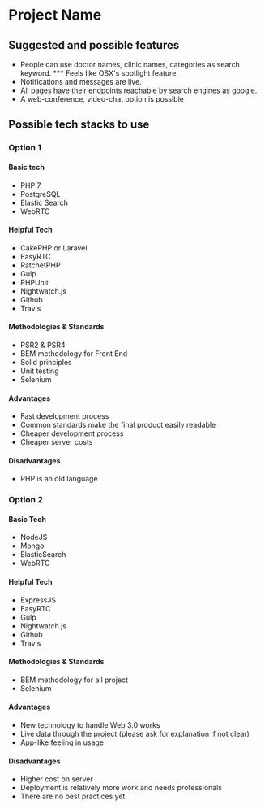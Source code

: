 # Project Name

## Suggested and possible features

* People can use doctor names, clinic names, categories as search keyword.
*** Feels like OSX's spotlight feature. 
* Notifications and messages are live.
* All pages have their endpoints reachable by search engines as google.
* A web-conference, video-chat option is possible



## Possible tech stacks to use

### Option 1 

#### Basic tech
* PHP 7
* PostgreSQL
* Elastic Search
* WebRTC

#### Helpful Tech
* CakePHP or Laravel
* EasyRTC
* RatchetPHP
* Gulp
* PHPUnit
* Nightwatch.js
* Github
* Travis

#### Methodologies & Standards
* PSR2 & PSR4
* BEM methodology for Front End 
* Solid principles
* Unit testing
* Selenium 

#### Advantages
* Fast development process
* Common standards make the final product easily readable
* Cheaper development process
* Cheaper server costs

#### Disadvantages
* PHP is an old language


### Option 2

#### Basic Tech
* NodeJS
* Mongo
* ElasticSearch
* WebRTC


#### Helpful Tech
* ExpressJS
* EasyRTC
* Gulp
* Nightwatch.js
* Github
* Travis

#### Methodologies & Standards
* BEM methodology for all project
* Selenium

#### Advantages
* New technology to handle Web 3.0 works
* Live data through the project (please ask for explanation if not clear)
* App-like feeling in usage
  
#### Disadvantages
* Higher cost on server
* Deployment is relatively more work and needs professionals
* There are no best practices yet

